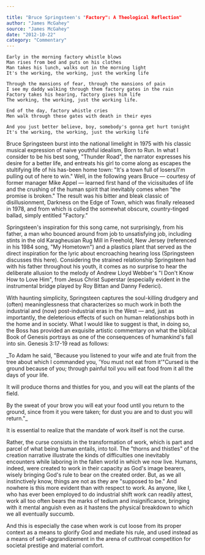 ```yaml
---

title: "Bruce Springsteen's "Factory": A Theological Reflection"
author: "James McGahey"
source: "James McGahey"
date: "2012-10-22"
category: "Commentary"
---
```


```
Early in the morning factory whistle blows
Man rises from bed and puts on his clothes
Man takes his lunch, walks out in the morning light
It's the working, the working, just the working life

Through the mansions of fear, through the mansions of pain
I see my daddy walking through them factory gates in the rain
Factory takes his hearing, factory gives him life
The working, the working, just the working life.

End of the day, factory whistle cries
Men walk through these gates with death in their eyes

And you just better believe, boy, somebody's gonna get hurt tonight
It's the working, the working, just the working life
```

Bruce Springsteen burst into the national limelight in 1975 with his classic musical expression of naive youthful idealism, Born to Run. In what I consider to be his best song, "Thunder Road", the narrator expresses his desire for a better life, and entreats his girl to come along as escapes the stultifying life of his has-been home town: "It's a town full of losers/I'm pulling out of here to win." Well, in the following years Bruce — courtesy of former manager Mike Appel — learned first hand of the vicissitudes of life and the crushing of the human spirit that inevitably comes when "the promise is broken." The result was his bitter and bleak classic of disillusionment, Darkness on the Edge of Town, which was finally released in 1978, and from which is culled the somewhat obscure, country-tinged ballad, simply entitled "Factory."

Springsteen's inspiration for this song came, not surprisingly, from his father, a man who bounced around from job to unsatisfying job, including stints in the old Karagheusian Rug Mill in Freehold, New Jersey (referenced in his 1984 song, "My Hometown") and a plastics plant that served as the direct inspiration for the lyric about encroaching hearing loss (Springsteen discusses this here). Considering the strained relationship Springsteen had with his father throughout his youth, it comes as no surprise to hear the deliberate allusion to the melody of Andrew Lloyd Webber's "I Don't Know How to Love Him", from Jesus Christ Superstar (especially evident in the instrumental bridge played by Roy Bittan and Danny Federici).

With haunting simplicity, Springsteen captures the soul-killing drudgery and (often) meaninglessness that characterizes so much work in both the industrial and (now) post-industrial eras in the West — and, just as importantly, the deleterious effects of such on human relationships both in the home and in society. What I would like to suggest is that, in doing so, the Boss has provided an exquisite artistic commentary on what the biblical Book of Genesis portrays as one of the consequences of humankind's fall into sin. Genesis 3:17-19 read as follows:

\_To Adam he said, "Because you listened to your wife and ate fruit from the tree about which I commanded you, 'You must not eat from it'"Cursed is the ground because of you; through painful toil you will eat food from it all the days of your life.

It will produce thorns and thistles for you, and you will eat the plants of the field.

By the sweat of your brow you will eat your food until you return to the ground, since from it you were taken; for dust you are and to dust you will return."\_

It is essential to realize that the mandate of work itself is not the curse.

Rather, the curse consists in the transformation of work, which is part and parcel of what being human entails, into toil. The "thorns and thistles" of the creation narrative illustrate the kinds of difficulties one inevitably encounters while laboring in the fallen world in which we now live. Humans, indeed, were created to work in their capacity as God's image bearers, wisely bringing God's rule to bear on the created order. But, as we all instinctively know, things are not as they are "supposed to be." And nowhere is this more evident than with respect to work. As anyone, like I, who has ever been employed to do industrial shift work can readily attest, work all too often bears the marks of tedium and insignificance, bringing with it mental anguish even as it hastens the physical breakdown to which we all eventually succumb.

And this is especially the case when work is cut loose from its proper context as a means to glorify God and mediate his rule, and used instead as a means of self-aggrandizement in the arena of cutthroat competition for societal prestige and material comfort.

